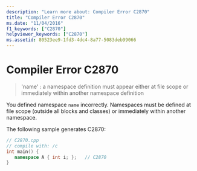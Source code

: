 ```yaml
---
description: "Learn more about: Compiler Error C2870"
title: "Compiler Error C2870"
ms.date: "11/04/2016"
f1_keywords: ["C2870"]
helpviewer_keywords: ["C2870"]
ms.assetid: 80523ee9-1fd3-4dc4-8a77-5083deb99066
---
```

# Compiler Error C2870

> 'name' : a namespace definition must appear either at file scope or immediately within another namespace definition

You defined namespace `name` incorrectly. Namespaces must be defined at file scope (outside all blocks and classes) or immediately within another namespace.

The following sample generates C2870:

```cpp
// C2870.cpp
// compile with: /c
int main() {
   namespace A { int i; };   // C2870
}
```
